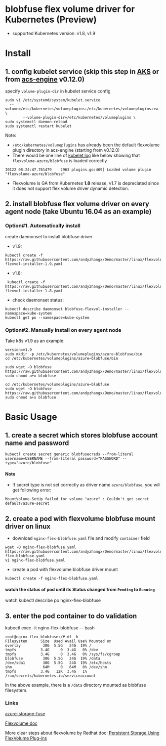 # blobfuse flex volume driver for Kubernetes (Preview)
 - supported Kubernetes version: v1.8, v1.9

# Install
## 1. config kubelet service (skip this step in [AKS](https://azure.microsoft.com/en-us/services/container-service/) or from [acs-engine](https://github.com/Azure/acs-engine) v0.12.0)
specify `volume-plugin-dir` in kubelet service config 
```
sudo vi /etc/systemd/system/kubelet.service
  --volume=/etc/kubernetes/volumeplugins:/etc/kubernetes/volumeplugins:rw \
        --volume-plugin-dir=/etc/kubernetes/volumeplugins \
sudo systemctl daemon-reload
sudo systemctl restart kubelet
```

Note:
 - `/etc/kubernetes/volumeplugins` has already been the default flexvolume plugin directory in acs-engine (starting from v0.12.0)
 - There would be one line of [kubelet log](https://github.com/andyzhangx/Demo/tree/master/debug#q-how-to-get-k8s-kubelet-logs-on-linux-agent) like below showing that `flexvolume-azure/blobfuse` is loaded correctly
```
I0122 08:24:47.761479    2963 plugins.go:469] Loaded volume plugin "flexvolume-azure/blobfuse"
```
 - Flexvolume is GA from Kubernetes **1.8** release, v1.7 is depreciated since it does not support flex volume driver dynamic detection.
 
## 2. install blobfuse flex volume driver on every agent node (take Ubuntu 16.04 as an example)
### Option#1. Automatically install
create daemonset to install blobfuse driver
 - v1.9: 
```
kubectl create -f https://raw.githubusercontent.com/andyzhangx/Demo/master/linux/flexvolume/blobfuse/deployment/blobfuse-flexvol-installer-1.9.yaml
```
 - v1.8: 
```
 kubectl create -f https://raw.githubusercontent.com/andyzhangx/Demo/master/linux/flexvolume/blobfuse/deployment/blobfuse-flexvol-installer-1.8.yaml
```
 - check daemonset status:
```
kubectl describe daemonset blobfuse-flexvol-installer --namespace=kube-system
kubectl get po --namespace=kube-system
```

### Option#2. Manually install on every agent node
Take k8s v1.9 as an example:
```
version=v1.9
sudo mkdir -p /etc/kubernetes/volumeplugins/azure~blobfuse/bin
cd /etc/kubernetes/volumeplugins/azure~blobfuse/bin

sudo wget -O blobfuse https://raw.githubusercontent.com/andyzhangx/Demo/master/linux/flexvolume/blobfuse/binary/kubelet/$version/blobfuse
sudo chmod a+x blobfuse

cd /etc/kubernetes/volumeplugins/azure~blobfuse
sudo wget -O blobfuse https://raw.githubusercontent.com/andyzhangx/Demo/master/linux/flexvolume/blobfuse/blobfuse
sudo chmod a+x blobfuse
```

# Basic Usage
## 1. create a secret which stores blobfuse account name and password
```
kubectl create secret generic blobfusecreds --from-literal username=USERNAME --from-literal password="PASSWORD" --type="azure/blobfuse"
```
#### Note
 - If secret type is not set correctly as driver name `azure/blobfuse`, you will get following error:
```
MountVolume.SetUp failed for volume "azure" : Couldn't get secret default/azure-secret
```

## 2. create a pod with flexvolume blobfuse mount driver on linux
 - download `nginx-flex-blobfuse.yaml` file and modify `container` field
```
wget -O nginx-flex-blobfuse.yaml https://raw.githubusercontent.com/andyzhangx/Demo/master/linux/flexvolume/blobfuse/nginx-flex-blobfuse.yaml
vi nginx-flex-blobfuse.yaml
```
 - create a pod with flexvolume blobfuse driver mount
```
kubectl create -f nginx-flex-blobfuse.yaml
```

#### watch the status of pod until its Status changed from `Pending` to `Running`
watch kubectl describe po nginx-flex-blobfuse

## 3. enter the pod container to do validation
kubectl exec -it nginx-flex-blobfuse -- bash

```
root@nginx-flex-blobfuse:/# df -h
Filesystem      Size  Used Avail Use% Mounted on
overlay          30G  5.5G   24G  19% /
tmpfs           3.4G     0  3.4G   0% /dev
tmpfs           3.4G     0  3.4G   0% /sys/fs/cgroup
blobfuse         30G  5.5G   24G  19% /data
/dev/sda1        30G  5.5G   24G  19% /etc/hosts
shm              64M     0   64M   0% /dev/shm
tmpfs           3.4G   12K  3.4G   1% /run/secrets/kubernetes.io/serviceaccount
```
In the above example, there is a `/data` directory mounted as blobfuse filesystem.

### Links
[azure-storage-fuse](https://github.com/Azure/azure-storage-fuse)

[Flexvolume doc](https://github.com/kubernetes/community/blob/master/contributors/devel/flexvolume.md)

More clear steps about flexvolume by Redhat doc: [Persistent Storage Using FlexVolume Plug-ins](https://docs.openshift.org/latest/install_config/persistent_storage/persistent_storage_flex_volume.html)
